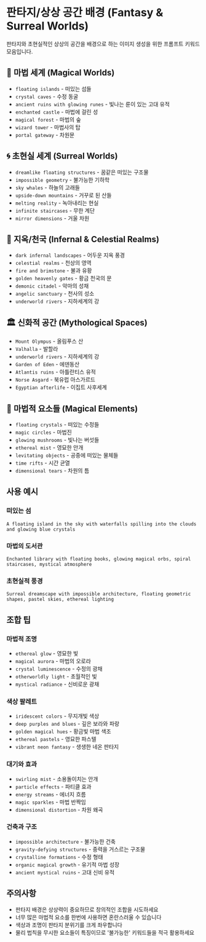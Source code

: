 # 판타지/상상 공간 배경 (Fantasy & Surreal Worlds)

판타지와 초현실적인 상상의 공간을 배경으로 하는 이미지 생성을 위한 프롬프트 키워드 모음입니다.

## 🏰 마법 세계 (Magical Worlds)
- `floating islands` - 떠있는 섬들
- `crystal caves` - 수정 동굴
- `ancient ruins with glowing runes` - 빛나는 룬이 있는 고대 유적
- `enchanted castle` - 마법에 걸린 성
- `magical forest` - 마법의 숲
- `wizard tower` - 마법사의 탑
- `portal gateway` - 차원문

## 🌀 초현실 세계 (Surreal Worlds)
- `dreamlike floating structures` - 꿈같은 떠있는 구조물
- `impossible geometry` - 불가능한 기하학
- `sky whales` - 하늘의 고래들
- `upside-down mountains` - 거꾸로 된 산들
- `melting reality` - 녹아내리는 현실
- `infinite staircases` - 무한 계단
- `mirror dimensions` - 거울 차원

## 👹 지옥/천국 (Infernal & Celestial Realms)
- `dark infernal landscapes` - 어두운 지옥 풍경
- `celestial realms` - 천상의 영역
- `fire and brimstone` - 불과 유황
- `golden heavenly gates` - 황금 천국의 문
- `demonic citadel` - 악마의 성채
- `angelic sanctuary` - 천사의 성소
- `underworld rivers` - 지하세계의 강

## 🏛️ 신화적 공간 (Mythological Spaces)
- `Mount Olympus` - 올림푸스 산
- `Valhalla` - 발할라
- `underworld rivers` - 지하세계의 강
- `Garden of Eden` - 에덴동산
- `Atlantis ruins` - 아틀란티스 유적
- `Norse Asgard` - 북유럽 아스가르드
- `Egyptian afterlife` - 이집트 사후세계

## 🔮 마법적 요소들 (Magical Elements)
- `floating crystals` - 떠있는 수정들
- `magic circles` - 마법진
- `glowing mushrooms` - 빛나는 버섯들
- `ethereal mist` - 영묘한 안개
- `levitating objects` - 공중에 떠있는 물체들
- `time rifts` - 시간 균열
- `dimensional tears` - 차원의 틈

## 사용 예시

### 떠있는 섬
```
A floating island in the sky with waterfalls spilling into the clouds and glowing blue crystals
```

### 마법의 도서관
```
Enchanted library with floating books, glowing magical orbs, spiral staircases, mystical atmosphere
```

### 초현실적 풍경
```
Surreal dreamscape with impossible architecture, floating geometric shapes, pastel skies, ethereal lighting
```

## 조합 팁

### 마법적 조명
- `ethereal glow` - 영묘한 빛
- `magical aurora` - 마법의 오로라
- `crystal luminescence` - 수정의 광채
- `otherworldly light` - 초월적인 빛
- `mystical radiance` - 신비로운 광채

### 색상 팔레트
- `iridescent colors` - 무지개빛 색상
- `deep purples and blues` - 깊은 보라와 파랑
- `golden magical hues` - 황금빛 마법 색조
- `ethereal pastels` - 영묘한 파스텔
- `vibrant neon fantasy` - 생생한 네온 판타지

### 대기와 효과
- `swirling mist` - 소용돌이치는 안개
- `particle effects` - 파티클 효과
- `energy streams` - 에너지 흐름
- `magic sparkles` - 마법 반짝임
- `dimensional distortion` - 차원 왜곡

### 건축과 구조
- `impossible architecture` - 불가능한 건축
- `gravity-defying structures` - 중력을 거스르는 구조물
- `crystalline formations` - 수정 형태
- `organic magical growth` - 유기적 마법 성장
- `ancient mystical ruins` - 고대 신비 유적

## 주의사항
- 판타지 배경은 상상력이 중요하므로 창의적인 조합을 시도하세요
- 너무 많은 마법적 요소를 한번에 사용하면 혼란스러울 수 있습니다
- 색상과 조명이 판타지 분위기를 크게 좌우합니다
- 물리 법칙을 무시한 요소들이 특징이므로 '불가능한' 키워드들을 적극 활용하세요
